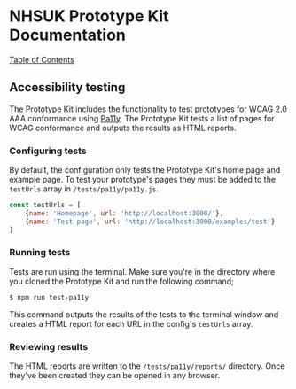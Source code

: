 # NHSUK Prototype Kit Documentation
[Table of Contents](/docs/guides/index.md)

## Accessibility testing

The Prototype Kit includes the functionality to test prototypes for WCAG 2.0 AAA conformance using [Pa11y](http://pa11y.org/). The Prototype Kit tests a list of pages for WCAG conformance and outputs the results as HTML reports.

### Configuring tests

By default, the configuration only tests the Prototype Kit's home page and example page. To test your prototype's pages they must be added to the `testUrls` array in `/tests/pa11y/pa11y.js`.


```js
const testUrls = [
    {name: 'Homepage', url: 'http://localhost:3000/'},
    {name: 'Test page', url: 'http://localhost:3000/examples/test'}
]
```

### Running tests

Tests are run using the terminal. Make sure you're in the directory where you cloned the Prototype Kit and run the following command;

```bash
$ npm run test-pa11y
```

This command outputs the results of the tests to the terminal window and creates a HTML report for each URL in the config's `testUrls` array.

### Reviewing results

The HTML reports are written to the `/tests/pa11y/reports/` directory. Once they've been created they can be opened in any browser.
